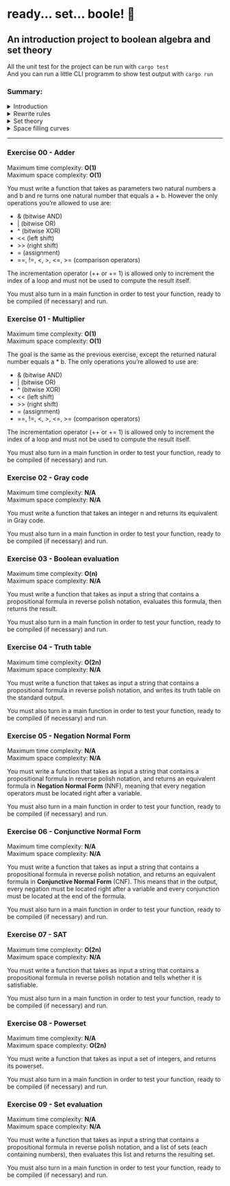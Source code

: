 # ready... set... boole! 🏁

## An introduction project to boolean algebra and set theory

All the unit test for the project can be run with `cargo test`  
And you can run a little CLI programm to show test output with `cargo run`


### Summary:

<details>
<summary> Introduction </summary>

- [Exercise 00 - Adder](#ex00)
- [Exercise 01 - Multiplier](#ex01)
- [Exercise 02 - Gray code](#ex02)
- [Exercise 03 - Boolean evaluation](#ex03)
- [Exercise 04 - Truth table](#ex04)
</details>

<details>
<summary> Rewrite rules </summary>

- [Exercise 05 - Negation Normal Form](#ex05)
- [Exercise 06 - Conjunctive Normal Form](#ex06)
- [Exercise 07 - SAT](#ex07)
</details>

<details>
<summary> Set theory </summary>

- [Exercise 08 - Powerset](#ex08)
- [Exercise 09 - Set evaluation](#ex09)
</details>

<details>
<summary> Space filling curves </summary>

- [Exercise 10 - Curve](#ex10)
- [Exercise 11 - Inverse function]()
</details>


----

###  <a name="ex00">Exercise 00 - Adder</a>

Maximum time complexity: **O(1)**  
Maximum space complexity: **O(1)**  

You must write a function that takes as parameters two natural numbers a and b and re
turns one natural number that equals a + b. However the only operations you’re allowed
to use are:  

- & (bitwise AND)  
- | (bitwise OR)  
- ^ (bitwise XOR)  
- << (left shift)  
- \>\> (right shift)  
- = (assignment)  
- ==, !=, <, >, <=, >= (comparison operators)  

The incrementation operator (++ or += 1) is allowed only to increment the index of
a loop and must not be used to compute the result itself.

You must also turn in a main function in order to test your function, ready to be
compiled (if necessary) and run.

###  <a name="ex01">Exercise 01 - Multiplier</a>

Maximum time complexity: **O(1)**  
Maximum space complexity: **O(1)**  

The goal is the same as the previous exercise, except the returned natural number equals a * b. The only operations you’re allowed to use are:
- & (bitwise AND)  
- | (bitwise OR)  
- ^ (bitwise XOR)  
- << (left shift)  
- \>\> (right shift)  
- = (assignment)  
- ==, !=, <, >, <=, >= (comparison operators)  

The incrementation operator (++ or += 1) is allowed only to increment the index of
a loop and must not be used to compute the result itself.

You must also turn in a main function in order to test your function, ready to be
compiled (if necessary) and run.

###  <a name="ex02">Exercise 02 - Gray code</a>

Maximum time complexity: **N/A**  
Maximum space complexity: **N/A**  

You must write a function that takes an integer n and returns its equivalent in Gray code.

You must also turn in a main function in order to test your function, ready to be
compiled (if necessary) and run.

###  <a name="ex03">Exercise 03 - Boolean evaluation</a>

Maximum time complexity: **O(n)**  
Maximum space complexity: **N/A**  

You must write a function that takes as input a string that contains a propositional
formula in reverse polish notation, evaluates this formula, then returns the result.  

You must also turn in a main function in order to test your function, ready to be
compiled (if necessary) and run.  

###  <a name="ex04">Exercise 04 - Truth table</a>

Maximum time complexity: **O(2n)**  
Maximum space complexity: **N/A**  

You must write a function that takes as input a string that contains a propositional
formula in reverse polish notation, and writes its truth table on the standard output.  

You must also turn in a main function in order to test your function, ready to be
compiled (if necessary) and run.  

###  <a name="ex05">Exercise 05 - Negation Normal Form</a>

Maximum time complexity: **N/A**  
Maximum space complexity: **N/A**  

You must write a function that takes as input a string that contains a propositional
formula in reverse polish notation, and returns an equivalent formula in **Negation Normal Form** (NNF), meaning that every negation operators must be located right after a
variable.  

You must also turn in a main function in order to test your function, ready to be
compiled (if necessary) and run.  

###  <a name="ex06">Exercise 06 - Conjunctive Normal Form</a>

Maximum time complexity: **N/A**  
Maximum space complexity: **N/A**  

You must write a function that takes as input a string that contains a propositional
formula in reverse polish notation, and returns an equivalent formula in **Conjunctive
Normal Form** (CNF). This means that in the output, every negation must be located
right after a variable and every conjunction must be located at the end of the formula.  

You must also turn in a main function in order to test your function, ready to be
compiled (if necessary) and run.  

###  <a name="ex07">Exercise 07 - SAT</a>

Maximum time complexity: **O(2n)**  
Maximum space complexity: **N/A**  

You must write a function that takes as input a string that contains a propositional
formula in reverse polish notation and tells whether it is satisfiable.  

You must also turn in a main function in order to test your function, ready to be
compiled (if necessary) and run.  

###  <a name="ex08">Exercise 08 - Powerset</a>

Maximum time complexity: **N/A**  
Maximum space complexity: **O(2n)**  

You must write a function that takes as input a set of integers, and returns its powerset.  

You must also turn in a main function in order to test your function, ready to be
compiled (if necessary) and run.  

###  <a name="ex09">Exercise 09 - Set evaluation</a>

Maximum time complexity: **N/A**  
Maximum space complexity: **N/A**  

You must write a function that takes as input a string that contains a propositional
formula in reverse polish notation, and a list of sets (each containing numbers), then
evaluates this list and returns the resulting set.  

You must also turn in a main function in order to test your function, ready to be
compiled (if necessary) and run.  
